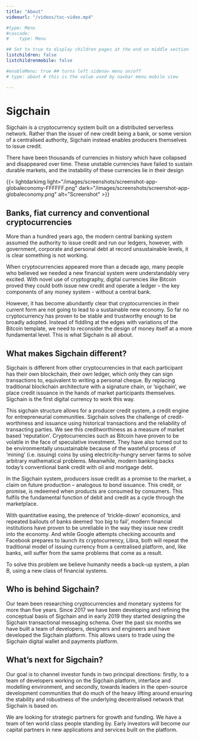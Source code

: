 ```yaml
---
title: "About"
videourl: "/videos/toc-video.mp4"

#type: Menu
#cascade:
#    type: Menu

## Set to true to display children pages at the end on middle section
listchildren: false
listchildrenmobile: false

#enableMenu: true ## turns left sidenav menu on/off
# type: about # this is the value used by navbar menu mobile view

---
```

# Sigchain

Sigchain is a cryptocurrency system built on a distributed serverless network. Rather than the issuer of new credit being a bank, or some version of a centralised authority, Sigchain instead enables producers themselves to issue credit.

There have been thousands of currencies in history which have collapsed and disappeared over time. These unstable currencies have failed to sustain durable markets, and the instability of these currencies lie in their design

{{< lightdarkimg light="/images/screenshots/screenshot-app-globaleconomy-FFFFFF.png" dark="/images/screenshots/screenshot-app-globaleconomy.png" alt="Screenshot" >}}

## Banks, fiat currency and conventional cryptocurrencies

More than a hundred years ago, the modern central banking system assumed the authority to issue credit and run our ledgers, however, with government, corporate and personal debt at record unsustainable levels, it is clear something is not working.

When cryptocurrencies appeared more than a decade ago, many people who believed we needed a new financial system were understandably very excited. With novel use of cryptography, digital currencies like Bitcoin proved they could both issue new credit and operate a ledger – the key components of any money system - without a central bank.

However, it has become abundantly clear that cryptocurrencies in their current form are not going to lead to a sustainable new economy. So far no cryptocurrency has proven to be stable and trustworthy enough to be broadly adopted. Instead of fiddling at the edges with variations of the Bitcoin template, we need to reconsider the design of money itself at a more fundamental level. This is what Sigchain is all about.

## What makes Sigchain different?

Sigchain is different from other cryptocurrencies in that each participant has their own blockchain, their own ledger, which only they can sign transactions to, equivalent to writing a personal cheque. By replacing traditional blockchain architecture with a signature chain, or ‘sigchain’, we place credit issuance in the hands of market participants themselves. Sigchain is the first digital currency to work this way.

This sigchain structure allows for a producer credit system, a credit engine for entrepreneurial communities. Sigchain solves the challenge of credit-worthiness and issuance using historical transactions and the reliability of transacting parties. We see this creditworthiness as a measure of market based ‘reputation’.
Cryptocurrencies such as Bitcoin have proven to be volatile in the face of speculative investment. They have also turned out to be environmentally unsustainable because of the wasteful process of ‘mining’ (i.e. issuing) coins by using electricity-hungry server farms to solve arbitrary mathematical problems. Meanwhile, modern banking backs today’s conventional bank credit with oil and mortgage debt.

In the Sigchain system, producers issue credit as a promise to the market, a claim on future production – analogous to bond issuance. This credit, or promise, is redeemed when products are consumed by consumers. This fulfils the fundamental function of debit and credit as a cycle through the marketplace.

With quantitative easing, the pretence of ‘trickle-down’ economics, and repeated bailouts of banks deemed ‘too big to fail’, modern financial institutions have proven to be unreliable in the way they issue new credit into the economy. And while Google attempts checking accounts and Facebook prepares to launch its cryptocurrency, Libra, both will repeat the traditional model of issuing currency from a centralised platform, and, like banks, will suffer from the same problems that come as a result.

To solve this problem we believe humanity needs a back-up system, a plan B, using a new class of financial systems.

## Who is behind Sigchain?

Our team been researching cryptocurrencies and monetary systems for more than five years. Since 2017 we have been developing and refining the conceptual basis of Sigchain and in early 2019 they started designing the Sigchain transactional messaging schema. Over the past six months we have built a team of developers, designers and engineers and have developed the Sigchain platform. This allows users to trade using the Sigchain digital wallet and payments platform.

## What’s next for Sigchain?

Our goal is to channel investor funds in two principal directions: firstly, to a team of developers working on the Sigchain platform, interface and modelling environment, and secondly, towards leaders in the open-source development communities that do much of the heavy lifting around ensuring the stability and robustness of the underlying decentralised network that Sigchain is based on. 

We are looking for strategic partners for growth and funding. We have a team of ten world class people standing by. Early investors will become our capital partners in new applications and services built on the platform.

